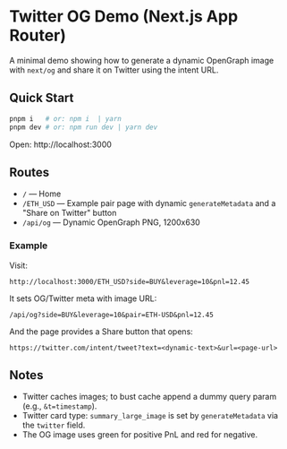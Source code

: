 # Twitter OG Demo (Next.js App Router)

A minimal demo showing how to generate a dynamic OpenGraph image with `next/og` and share it on Twitter using the intent URL.

## Quick Start

```bash
pnpm i   # or: npm i  | yarn
pnpm dev # or: npm run dev | yarn dev
```

Open: http://localhost:3000

## Routes

- `/` — Home
- `/ETH_USD` — Example pair page with dynamic `generateMetadata` and a "Share on Twitter" button
- `/api/og` — Dynamic OpenGraph PNG, 1200x630

### Example

Visit:
```
http://localhost:3000/ETH_USD?side=BUY&leverage=10&pnl=12.45
```

It sets OG/Twitter meta with image URL:
```
/api/og?side=BUY&leverage=10&pair=ETH-USD&pnl=12.45
```

And the page provides a Share button that opens:
```
https://twitter.com/intent/tweet?text=<dynamic-text>&url=<page-url>
```

## Notes
- Twitter caches images; to bust cache append a dummy query param (e.g., `&t=timestamp`).
- Twitter card type: `summary_large_image` is set by `generateMetadata` via the `twitter` field.
- The OG image uses green for positive PnL and red for negative.
```)
